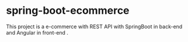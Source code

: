# spring-boot-ecommerce

This project is a e-commerce with REST API with SpringBoot in back-end and Angular in front-end .
